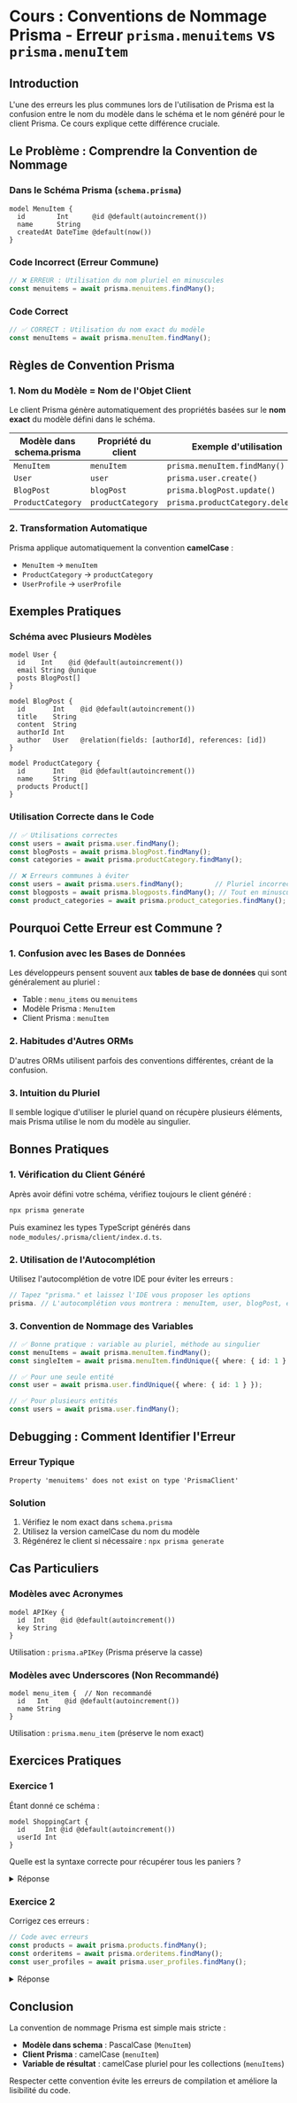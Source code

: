# Cours : Conventions de Nommage Prisma - Erreur `prisma.menuitems` vs `prisma.menuItem`

## Introduction

L'une des erreurs les plus communes lors de l'utilisation de Prisma est la confusion entre le nom du modèle dans le schéma et le nom généré pour le client Prisma. Ce cours explique cette différence cruciale.

## Le Problème : Comprendre la Convention de Nommage

### Dans le Schéma Prisma (`schema.prisma`)
```prisma
model MenuItem {
  id        Int      @id @default(autoincrement())
  name      String
  createdAt DateTime @default(now())
}
```

### Code Incorrect (Erreur Commune)
```typescript
// ❌ ERREUR : Utilisation du nom pluriel en minuscules
const menuitems = await prisma.menuitems.findMany();
```

### Code Correct
```typescript
// ✅ CORRECT : Utilisation du nom exact du modèle
const menuItems = await prisma.menuItem.findMany();
```

## Règles de Convention Prisma

### 1. Nom du Modèle = Nom de l'Objet Client

Le client Prisma génère automatiquement des propriétés basées sur le **nom exact** du modèle défini dans le schéma.

| Modèle dans schema.prisma | Propriété du client | Exemple d'utilisation |
|---------------------------|--------------------|-----------------------|
| `MenuItem` | `menuItem` | `prisma.menuItem.findMany()` |
| `User` | `user` | `prisma.user.create()` |
| `BlogPost` | `blogPost` | `prisma.blogPost.update()` |
| `ProductCategory` | `productCategory` | `prisma.productCategory.delete()` |

### 2. Transformation Automatique

Prisma applique automatiquement la convention **camelCase** :
- `MenuItem` → `menuItem`
- `ProductCategory` → `productCategory`
- `UserProfile` → `userProfile`

## Exemples Pratiques

### Schéma avec Plusieurs Modèles
```prisma
model User {
  id    Int    @id @default(autoincrement())
  email String @unique
  posts BlogPost[]
}

model BlogPost {
  id       Int    @id @default(autoincrement())
  title    String
  content  String
  authorId Int
  author   User   @relation(fields: [authorId], references: [id])
}

model ProductCategory {
  id       Int    @id @default(autoincrement())
  name     String
  products Product[]
}
```

### Utilisation Correcte dans le Code
```typescript
// ✅ Utilisations correctes
const users = await prisma.user.findMany();
const blogPosts = await prisma.blogPost.findMany();
const categories = await prisma.productCategory.findMany();

// ❌ Erreurs communes à éviter
const users = await prisma.users.findMany();        // Pluriel incorrect
const blogposts = await prisma.blogposts.findMany(); // Tout en minuscules
const product_categories = await prisma.product_categories.findMany(); // Snake_case
```

## Pourquoi Cette Erreur est Commune ?

### 1. Confusion avec les Bases de Données
Les développeurs pensent souvent aux **tables de base de données** qui sont généralement au pluriel :
- Table : `menu_items` ou `menuitems`
- Modèle Prisma : `MenuItem`
- Client Prisma : `menuItem`

### 2. Habitudes d'Autres ORMs
D'autres ORMs utilisent parfois des conventions différentes, créant de la confusion.

### 3. Intuition du Pluriel
Il semble logique d'utiliser le pluriel quand on récupère plusieurs éléments, mais Prisma utilise le nom du modèle au singulier.

## Bonnes Pratiques

### 1. Vérification du Client Généré
Après avoir défini votre schéma, vérifiez toujours le client généré :

```bash
npx prisma generate
```

Puis examinez les types TypeScript générés dans `node_modules/.prisma/client/index.d.ts`.

### 2. Utilisation de l'Autocomplétion
Utilisez l'autocomplétion de votre IDE pour éviter les erreurs :
```typescript
// Tapez "prisma." et laissez l'IDE vous proposer les options
prisma. // L'autocomplétion vous montrera : menuItem, user, blogPost, etc.
```

### 3. Convention de Nommage des Variables
```typescript
// ✅ Bonne pratique : variable au pluriel, méthode au singulier
const menuItems = await prisma.menuItem.findMany();
const singleItem = await prisma.menuItem.findUnique({ where: { id: 1 } });

// ✅ Pour une seule entité
const user = await prisma.user.findUnique({ where: { id: 1 } });

// ✅ Pour plusieurs entités
const users = await prisma.user.findMany();
```

## Debugging : Comment Identifier l'Erreur

### Erreur Typique
```
Property 'menuitems' does not exist on type 'PrismaClient'
```

### Solution
1. Vérifiez le nom exact dans `schema.prisma`
2. Utilisez la version camelCase du nom du modèle
3. Régénérez le client si nécessaire : `npx prisma generate`

## Cas Particuliers

### Modèles avec Acronymes
```prisma
model APIKey {
  id  Int    @id @default(autoincrement())
  key String
}
```
Utilisation : `prisma.aPIKey` (Prisma préserve la casse)

### Modèles avec Underscores (Non Recommandé)
```prisma
model menu_item {  // Non recommandé
  id   Int    @id @default(autoincrement())
  name String
}
```
Utilisation : `prisma.menu_item` (préserve le nom exact)

## Exercices Pratiques

### Exercice 1
Étant donné ce schéma :
```prisma
model ShoppingCart {
  id     Int @id @default(autoincrement())
  userId Int
}
```
Quelle est la syntaxe correcte pour récupérer tous les paniers ?

<details>
<summary>Réponse</summary>

```typescript
const shoppingCarts = await prisma.shoppingCart.findMany();
```
</details>

### Exercice 2
Corrigez ces erreurs :
```typescript
// Code avec erreurs
const products = await prisma.products.findMany();
const orderitems = await prisma.orderitems.findMany();
const user_profiles = await prisma.user_profiles.findMany();
```

<details>
<summary>Réponse</summary>

```typescript
// Code corrigé (en supposant les modèles Product, OrderItem, UserProfile)
const products = await prisma.product.findMany();
const orderItems = await prisma.orderItem.findMany();
const userProfiles = await prisma.userProfile.findMany();
```
</details>

## Conclusion

La convention de nommage Prisma est simple mais stricte :
- **Modèle dans schema** : PascalCase (`MenuItem`)
- **Client Prisma** : camelCase (`menuItem`)
- **Variable de résultat** : camelCase pluriel pour les collections (`menuItems`)

Respecter cette convention évite les erreurs de compilation et améliore la lisibilité du code.
